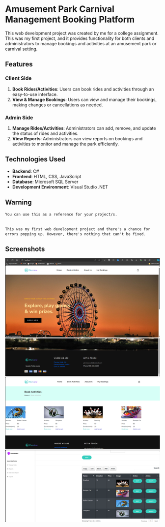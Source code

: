 # Amusement Park Carnival Management Booking Platform

This web development project was created by me for a college assignment. This was my first project, and it provides functionality for both clients and administrators to manage bookings and activities at an amusement park or carnival setting.

## Features

### Client Side
1. **Book Rides/Activities**: Users can book rides and activities through an easy-to-use interface.
2. **View & Manage Bookings**: Users can view and manage their bookings, making changes or cancellations as needed.

### Admin Side
1. **Manage Rides/Activities**: Administrators can add, remove, and update the status of rides and activities.
2. **View Reports**: Administrators can view reports on bookings and activities to monitor and manage the park efficiently.

## Technologies Used

- **Backend**: C#
- **Frontend**: HTML, CSS, JavaScript
- **Database**: Microsoft SQL Server
- **Development Environment**: Visual Studio .NET

## Warning
    You can use this as a reference for your project/s.


    This was my first web development project and there's a chance for errors popping up. However, there's nothing that can't be fixed. 

## Screenshots

![Home](Screenshots/h.png)
![foot](Screenshots/f.png)
![book](Screenshots/b.png)
![admin](Screenshots/admin.png)

